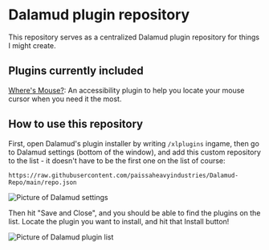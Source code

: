 # Dalamud plugin repository

This repository serves as a centralized Dalamud plugin repository for things I might create.

## Plugins currently included

[Where's Mouse?](https://github.com/paissaheavyindustries/WheresMouse): An accessibility plugin to help you locate your mouse cursor when you need it the most.

## How to use this repository

First, open Dalamud's plugin installer by writing `/xlplugins` ingame, then go to Dalamud settings (bottom of the window), and add this custom repository to the list - it doesn't have to be the first one on the list of course:

`https://raw.githubusercontent.com/paissaheavyindustries/Dalamud-Repo/main/repo.json`

![Picture of Dalamud settings](https://i.imgur.com/FGBSZFf.png)

Then hit "Save and Close", and you should be able to find the plugins on the list. Locate the plugin you want to install, and hit that Install button!

![Picture of Dalamud plugin list](https://i.imgur.com/yWajAe1.png)
